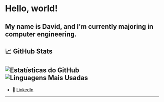 
# Hello, world!

My name is David, and I'm currently majoring in computer engineering.
---


## 📈 **GitHub Stats**  

![Estatísticas do GitHub](https://github-readme-stats.vercel.app/api?username=Dav1994Moutinho&show_icons=true&theme=radical)  
![Linguagens Mais Usadas](https://github-readme-stats.vercel.app/api/top-langs/?username=Dav1994Moutinho&layout=compact&theme=radical)
---


- 💼 [LinkedIn](https://linkedin.com/in/david-moutinho-57253b137)

---